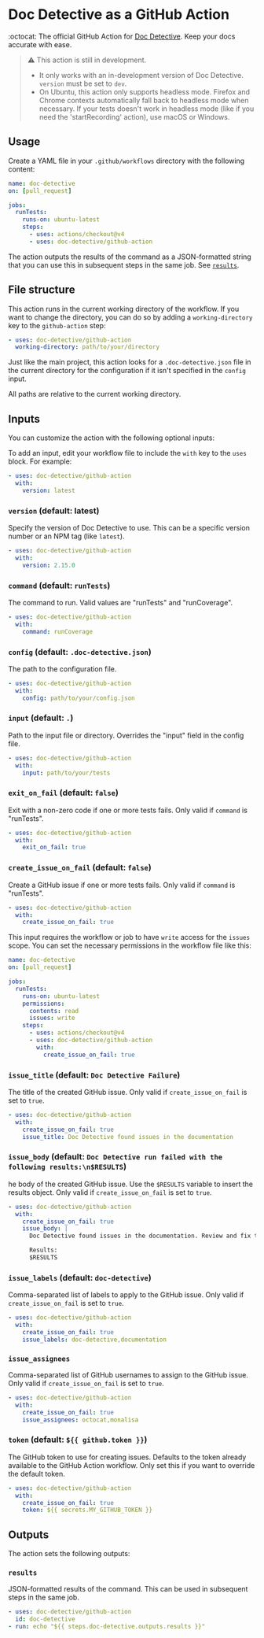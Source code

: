 # Doc Detective as a GitHub Action

:octocat: The official GitHub Action for [Doc Detective](https://github.com/doc-detective/doc-detective). Keep your docs accurate with ease.

> ⚠️ This action is still in development.
> - It only works with an in-development version of Doc Detective. `version` must be set to `dev`.
> - On Ubuntu, this action only supports headless mode. Firefox and Chrome contexts automatically fall back to headless mode when necessary. If your tests doesn't work in headless mode (like if you need the 'startRecording' action), use macOS or Windows.

## Usage

Create a YAML file in your `.github/workflows` directory with the following content:

```yaml
name: doc-detective
on: [pull_request]

jobs:
  runTests:
    runs-on: ubuntu-latest
    steps:
      - uses: actions/checkout@v4
      - uses: doc-detective/github-action
```

The action outputs the results of the command as a JSON-formatted string that you can use this in subsequent steps in the same job. See [`results`](#results).

## File structure

This action runs in the current working directory of the workflow. If you want to change the directory, you can do so by adding a `working-directory` key to the `github-action` step:

```yaml
- uses: doc-detective/github-action
  working-directory: path/to/your/directory
```

Just like the main project, this action looks for a `.doc-detective.json` file in the current directory for the configuration if it isn't specified in the `config` input.

All paths are relative to the current working directory.

## Inputs

You can customize the action with the following optional inputs:

To add an input, edit your workflow file to include the `with` key to the `uses` block. For example:

```yaml
- uses: doc-detective/github-action
  with:
    version: latest
```

### `version` (default: latest)

Specify the version of Doc Detective to use. This can be a specific version number or an NPM tag (like `latest`).

```yaml
- uses: doc-detective/github-action
  with:
    version: 2.15.0
```

### `command` (default: `runTests`)

The command to run. Valid values are "runTests" and "runCoverage".

```yaml
- uses: doc-detective/github-action
  with:
    command: runCoverage
```

### `config` (default: `.doc-detective.json`)

The path to the configuration file.

```yaml
- uses: doc-detective/github-action
  with:
    config: path/to/your/config.json
```

### `input` (default: `.`)

Path to the input file or directory. Overrides the "input" field in the config file.

```yaml
- uses: doc-detective/github-action
  with:
    input: path/to/your/tests
```

### `exit_on_fail` (default: `false`)

Exit with a non-zero code if one or more tests fails. Only valid if `command` is "runTests".

```yaml
- uses: doc-detective/github-action
  with:
    exit_on_fail: true
```

### `create_issue_on_fail` (default: `false`)

Create a GitHub issue if one or more tests fails. Only valid if `command` is "runTests".

```yaml
- uses: doc-detective/github-action
  with:
    create_issue_on_fail: true
```

This input requires the workflow or job to have `write` access for the `issues` scope. You can set the necessary permissions in the workflow file like this:

```yaml
name: doc-detective
on: [pull_request]

jobs:
  runTests:
    runs-on: ubuntu-latest
    permissions:
      contents: read
      issues: write
    steps:
      - uses: actions/checkout@v4
      - uses: doc-detective/github-action
        with:
          create_issue_on_fail: true
```

### `issue_title` (default: `Doc Detective Failure`)

The title of the created GitHub issue. Only valid if `create_issue_on_fail` is set to `true`.

```yaml
- uses: doc-detective/github-action
  with:
    create_issue_on_fail: true
    issue_title: Doc Detective found issues in the documentation
```

### `issue_body` (default: `Doc Detective run failed with the following results:\n$RESULTS`)

he body of the created GitHub issue. Use the `$RESULTS` variable to insert the results object. Only valid if `create_issue_on_fail` is set to `true`.

```yaml
- uses: doc-detective/github-action
  with:
    create_issue_on_fail: true
    issue_body: |
      Doc Detective found issues in the documentation. Review and fix the issues.

      Results:
      $RESULTS
```

### `issue_labels` (default: `doc-detective`)

Comma-separated list of labels to apply to the GitHub issue. Only valid if `create_issue_on_fail` is set to `true`.

```yaml
- uses: doc-detective/github-action
  with:
    create_issue_on_fail: true
    issue_labels: doc-detective,documentation
```

### `issue_assignees`

Comma-separated list of GitHub usernames to assign to the GitHub issue. Only valid if `create_issue_on_fail` is set to `true`.
  
```yaml
- uses: doc-detective/github-action
  with:
    create_issue_on_fail: true
    issue_assignees: octocat,monalisa
```

### `token` (default: `${{ github.token }}`)

The GitHub token to use for creating issues. Defaults to the token already available to the GitHub Action workflow. Only set this if you want to override the default token.

```yaml
- uses: doc-detective/github-action
  with:
    create_issue_on_fail: true
    token: ${{ secrets.MY_GITHUB_TOKEN }}
```

## Outputs

The action sets the following outputs:

### `results`

JSON-formatted results of the command. This can be used in subsequent steps in the same job.

```yaml
- uses: doc-detective/github-action
  id: doc-detective
- run: echo "${{ steps.doc-detective.outputs.results }}"
```
